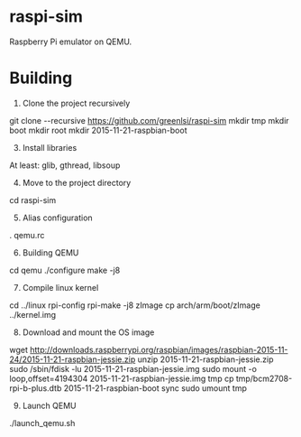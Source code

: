 # raspi-sim

Raspberry Pi emulator on QEMU. 

Building 
========

1.	Clone the project recursively

git clone --recursive https://github.com/greenlsi/raspi-sim 
mkdir tmp
mkdir boot 
mkdir root 
mkdir 2015-11-21-raspbian-boot

3.	Install libraries

At least: glib, gthread, libsoup

4. Move to the project directory

cd raspi-sim

5. Alias configuration  

. qemu.rc 

6. Building QEMU

cd qemu
./configure
make -j8

7.	Compile linux kernel

cd ../linux
rpi-config
rpi-make -j8 zImage
cp arch/arm/boot/zImage ../kernel.img 

8.	Download and mount the OS image

wget http://downloads.raspberrypi.org/raspbian/images/raspbian-2015-11-24/2015-11-21-raspbian-jessie.zip
unzip 2015-11-21-raspbian-jessie.zip
sudo /sbin/fdisk -lu 2015-11-21-raspbian-jessie.img 
sudo mount -o loop,offset=4194304 2015-11-21-raspbian-jessie.img tmp
cp tmp/bcm2708-rpi-b-plus.dtb 2015-11-21-raspbian-boot
sync
sudo umount tmp

9.	Launch QEMU

./launch_qemu.sh



